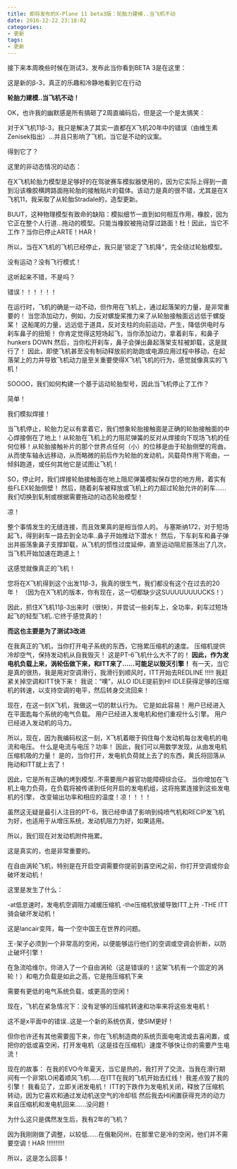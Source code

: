 ```yaml
---
title: 即将发布的X-Plane 11 beta3版：轮胎力建模..当飞机不动
date: 2016-12-22 23:18:02
categories:
- 更新
tags:
- 更新
---
```


接下来本周晚些时候在测试3，发布此当你看到BETA 3是在这里：

这是新的β-3，真正的乐趣和冷静地看到它在行动

**轮胎力建模..当飞机不动！**

OK，也许我的幽默感是所有搞砸了2周直编码后，但是这一个是太搞笑：

对于X飞机11β-3，我只是解决了其实一直都在X飞机20年中的错误（由维生素Zenisek指出）...并且只影响了飞机，当它是不动的议案。

得到它了？

这里的非动态情况的动态：

在X飞机轮胎力模型是足够好的在驾驶赛车模拟器使用的，因为它实际上得到一直到沿该橡胶横跨路面拖轮胎的接触贴片的载体。该动力是真的很不错，尤其是在X飞机11，我采取了从轮胎Stradale的，造型更新。

BUUT，这种物理模型有致命的缺陷：模拟细节一直到如何相互作用，橡胶，因为它正在整个人行道...拖动的模型。只能当橡胶被拖动穿过路面！杜！因此，当它不工作？当你已停止ARTE！HAR！

所以，当在X飞机的飞机已经停止，我只是'锁定了飞机降“，完全绕过轮胎模型。

没有运动？没有飞行模式！

这听起来不错，不是吗？

错误！！！！！！

在运行时，飞机的确是一动不动，但作用在飞机上，通过起落架的力量，是非常重要的！
当您添加动力，例如，力反对螺旋桨推力来了从轮胎接触面远远低于螺旋桨！
这船尾的力量，远远低于道具，反对支柱的向前运动，产生，降低供电时与刹车鼻子的扭矩！
你肯定觉得这短场起飞，当你添加动力，拿着刹车，和鼻子hunkers DOWN
然后，当你松开刹车，鼻子会弹出鼻起落架支柱被卸载，这是就行了！
因此，即使飞机甚至没有制动释放前的助跑或电源应用过程中移动，在起落架上的力并导致飞机动力是至关重要使得X飞机飞机的行为，感觉就像真实的飞机！

SOOOO，我们如何构建一个基于运动轮胎型号，因此当飞机停止了工作？

简单！

我们模拟焊接！

当飞机停止，轮胎力足以有拿着它，我们想象轮胎接触面是正确的轮胎接触面的中心焊接倒在了地上！从轮胎在飞机上的力阻尼弹簧的反对从焊接向下现场飞机的任何位移！从轮胎接触补片的那个世界点任何（小）的位移是由于轮胎侧壁的弯曲，从而使车轴永远移动，从而略微的前后作为轮胎的发动机，风载荷作用下弯曲，一倾斜跑道，或任何其他它是试图让飞机！

SO，停止时，我们焊接轮胎接触面在地上阻尼弹簧模拟保存您的地方用，着实有些FLEX轮胎侧壁！
然后，随着刹车被释放或飞机上的力超过轮胎允许的刹车......我们切换到轧制或根据需要拖动的动态轮胎模型！

凉！

整个事情发生的无缝连接，而且效果真的是相当惊人的。
与塞斯纳172，对于短场起飞，得到刹车一路去到全功率..鼻子开始推动下潜水！
然后，下车刹车和鼻子弹出并振荡象鼻子支撑卸载，从飞机的惯性过度延伸，直至运动阻尼振荡出了几次，当飞机开始加速在跑道上！

这感觉就像真正的飞机！

您将在X飞机得到这个出发11β-3，我真的很生气，我们都没有这个在过去的20年！
（因为在X飞机的版本，你有现在，这一切都缺少这SUUUUUUUUCKS！）

因此，抓住X飞机11β-3出来时（很快），并尝试一些刹车上，全功率，刹车过短场起飞的轻型飞机..它终于感觉真的！










**而这也主要是为了测试3改进**




在我真正的飞机，当你打开电子系统的东西，它拖累压缩机的速度。
压缩机提供冷却空气，保持发动机从自我毁灭！
这是PT-6飞机什么大不了的！
**因此，作为发电机负载上来，涡轮伍做下来，和ITT来了......可能足以毁灭引擎！**
有一天，当它是真的很热，我是用对空调滑行，我滑行到顺风时，ITT开始去REDLINE !!!!!
我赶紧关掉空调和ITT快下来！
我说：“噢”，从LO IDLE提前到HI IDLE获得足够的压缩机的转速，以支持空调的电平，然后转身交流回来！

现在，在这一刻X飞机，我做这一切的默认行为。
它是如此容易！
用户已经进入在平面匙每个系统的电气负载。
用户已经进入发电机和他们重视什么引擎。
用户已经进入发动机的马力。

所以，现在，因为我编码权这一刻，X飞机着眼于钩住每个发动机每台发电机的电流和电压。
什么是电流与电压？功率！
因此，我们可以用数学发现，从由发电机压缩机吸的力量！
是的，当你打开，发电机负荷就上去了的东西，黄氏将回落从拖动和ITT就上去了！

因此，它是所有正确的烤到模型..不需要用户器官功能障碍综合征。
当你增加在飞机上电力负荷，在负载将被传递到任何开启的发电机组，这将拖累连接到这些发电机的引擎，
改变输出功率和相应的温度！凉！！！！

虽然这无疑是最引人注目的PT-6，我已经申请了影响到纯喷气机和RECIP发飞机为好，也适用于从增压系统，发动机阻力为好，如果适用。


所以，我们现在对发动机附件拖累。

这是真实的，也是非常重要的。

在自由涡轮飞机，特别是在开启空调需要你提前到喜空闲之前，你打开空调或你会破坏发动机！

这里是发生了什么：

-at低怠速时，发电机空调阻力减缓压缩机
-the压缩机放缓导致ITT上升
-THE ITT骑会破坏发动机！

这是lancair变阵，每一个空中国王在世界的问题。

王-架子必须到一个非常高的空闲，以便能够运行他们的空调或空调会折断，以防止破坏引擎！

在急流哈维尔，你进入了一个自由涡轮（这是错误的！这架飞机有一个固定的涡轮！）和电力负载是如此之高，它是拖压缩机下来

需要有更低的电气系统负载，或更高的空闲！

现在，飞机在紧急情况下：没有足够的压缩机转速和功率来将这些发电机！

这不是x平面中的错误..这是一个新的系统仿真，使SIM更好！

但你也许还有其他需要囤下来，你在飞机制造商的系统页面电电流或去喜闲置，或把你的低或喜空闲，打开发电机（这是挂在压缩机）速度不够快让你的需要产生电流！

现在的故事：
在我的EVO今年夏天，当它是热的，我打开了交流，当我在滑行期间有一个非常LO闲着顺风飞机......在ITT在我的飞机开始去红线！
我差点毁了我的引擎！
我看见了，立即关闭发电机！
ITT的下跌作为发电机关闭，释放了压缩机转动，因为它喜欢和通过发动机送空气的冷却毯
然后我去HI闲置获得充沛的动力来自压缩机和发电机回来......没问题！

为什么这只是偶然发生后，我有2年的飞机？

因为我刚刚做了调整，以较低......在俄勒冈州，在那里它是冷的空闲，他们并不需要空调！HAR !!!!!!!!!!

所以，这是怎么回事！






